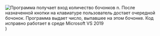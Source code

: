 ![Программа получает вход количество бочонков n. После назначенной кнопки на клавиатуре пользователь достает очередной бочонок. Программа выдает число, выпавшее на этом бочонке. Код исправно работает в среде Microsoft VS 2019](https://sun9-66.userapi.com/impg/9SA0-dwobAAlv_J_QSxLF2g-ng2ogv558yQGvw/JsWEtBpoGQM.jpg?size=946x335&quality=96&proxy=1&sign=c88deb29cb07a3504eb8039a6dd05aca&type=album))
